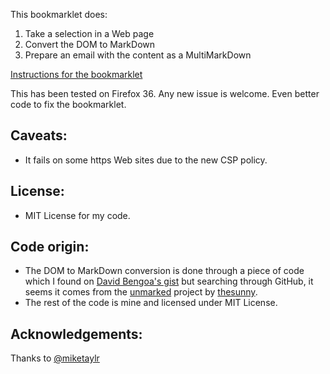 This bookmarklet does:

1. Take a selection in a Web page
2. Convert the DOM to MarkDown
3. Prepare an email with the content as a MultiMarkDown

[Instructions for the bookmarklet](http://www.la-grange.net/2015/04/06/bookmarklet.html)

This has been tested on Firefox 36.
Any new issue is welcome. 
Even better code to fix the bookmarklet.

## Caveats:

* It fails on some https Web sites due to the new CSP policy.


## License:
* MIT License for my code.

## Code origin:
* The DOM to MarkDown conversion is done through a piece of code which I found on [David Bengoa's gist](https://gist.github.com/YouWoTMA/1762527) but searching through GitHub, it seems it comes from the [unmarked](https://github.com/thesunny/unmarked) project by [thesunny](https://github.com/thesunny).
* The rest of the code is mine and licensed under MIT License.

## Acknowledgements:
Thanks to [@miketaylr](https://github.com/miketaylr)